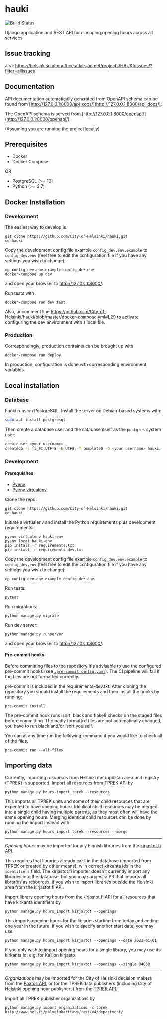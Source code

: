 # hauki

[![Build Status](https://dev.azure.com/City-of-Helsinki/hauki/_apis/build/status/City-of-Helsinki.hauki-experimental?branchName=master)](https://dev.azure.com/City-of-Helsinki/hauki/_build/latest?definitionId=21&branchName=master)

Django application and REST API for managing opening hours across all services

## Issue tracking
Jira: https://helsinkisolutionoffice.atlassian.net/projects/HAUKI/issues/?filter=allissues

## Documentation

API documentation automatically generated from OpenAPI schema can be found from [http://127.0.0.1:8000/api_docs/](http://127.0.0.1:8000/api_docs/).

The OpenAPI schema is served from [http://127.0.0.1:8000/openapi/](http://127.0.0.1:8000/openapi/).

(Assuming you are running the project locally)

## Prerequisites

* Docker
* Docker Compose

OR

* PostgreSQL (>= 10)
* Python (>= 3.7)

## Docker Installation

### Development

The easiest way to develop is

```
git clone https://github.com/City-of-Helsinki/hauki.git
cd hauki
```

Copy the development config file example `config_dev.env.example`
to `config_dev.env` (feel free to edit the configuration file if you have any settings you wish to change):
```
cp config_dev.env.example config_dev.env
docker-compose up dev
```

and open your browser to http://127.0.0.1:8000/.

Run tests with 

```
docker-compose run dev test
```

Also, uncomment line https://github.com/City-of-Helsinki/hauki/blob/master/docker-compose.yml#L29 to activate
configuring the dev environment with a local file.

### Production

Correspondingly, production container can be brought up with

```
docker-compose run deploy
```

In production, configuration is done with corresponding environment variables.

## Local installation

### Database

hauki runs on PostgreSQL. Install the server on Debian-based systems with:

```bash
sudo apt install postgresql
```

Then create a database user and the database itself as the `postgres` system user:

```bash
createuser <your username>
createdb -l fi_FI.UTF-8 -E UTF8 -T template0 -O <your username> hauki;'
```

### Development

#### Prerequisites

* [Pyenv](https://github.com/pyenv/pyenv)
* [Pyenv virtualenv](https://github.com/pyenv/pyenv-virtualenv)

Clone the repo:
```
git clone https://github.com/City-of-Helsinki/hauki.git
cd hauki
```

Initiate a virtualenv and install the Python requirements plus development requirements:
```
pyenv virtualenv hauki-env
pyenv local hauki-env
pip install -r requirements.txt
pip install -r requirements-dev.txt
```

Copy the development config file example `config_dev.env.example` to `config_dev.env` 
(feel free to edit the configuration file if you have any settings you wish to change):
```
cp config_dev.env.example config_dev.env
```

Run tests:
```
pytest
```

Run migrations:
```
python manage.py migrate
```

Run dev server:
```
python manage.py runserver
```
and open your browser to http://127.0.0.1:8000/.

#### Pre-commit hooks

Before committing files to the repository it's advisable to use the configured pre-commit hooks (see [`.pre-commit-config.yaml`](./.pre-commit-config.yaml)). The CI pipeline will fail if the files are not formatted correctly.
 
pre-commit is included in the requirements-dev.txt. After cloning the repository you should install the requirements and then install the hooks by running:

```
pre-commit install
```

The pre-commit hook runs isort, black and flake8 checks on the staged files before committing. The badly formatted files are not automatically changed, you have to run black and/or isort yourself.

You can at any time run the following command if you would like to check all of the files.

```
pre-commit run --all-files
```

## Importing data

Currently, importing *resources* from Helsinki metropolitan area unit registry (TPREK) is supported. Import all resources from [TPREK API](https://www.hel.fi/palvelukarttaws/restpages/ver4.html) by
```
python manage.py hours_import tprek --resources
```

This imports all TPREK units and some of their child resources that are expected to have opening hours. Identical child resources may be merged into a single child having multiple parents, as they most often will have the same opening hours. Merging identical child resources can be done by running the import instead with
```
python manage.py hours_import tprek --resources --merge
```

---

*Opening hours* may be imported for any Finnish libraries from the [kirjastot.fi API](https://api.kirjastot.fi/).

This requires that libraries already exist in the database (imported from TPREK or created by other means), with correct kirkanta ids in the `identifiers` field. The kirjastot.fi importer doesn't currently import any libraries into the database, but you may suggest a PR that imports all libraries as resources, if you wish to import libraries outside the Helsinki area from the kirjastot.fi API.

Import library opening hours from the kirjastot.fi API for all resources that have kirkanta identifiers by
```
python manage.py hours_import kirjastot --openings
```

This imports opening hours for the libraries starting from today and ending one year in the future. If you wish to specify another start date, you may use 

```
python manage.py hours_import kirjastot --openings --date 2021-01-01
```

If you only wish to import opening hours for a single library, you may use its kirkanta id, e.g. for Kallion kirjasto

```
python manage.py hours_import kirjastot --openings --single 84860
```

---

*Organizations* may be imported for the City of Helsinki decision makers from the [Paatos API](http://api.hel.fi/paatos/v1/), or for the TPREK data publishers (including City of Helsinki opening hour publishers) from the [TPREK API](https://www.hel.fi/palvelukarttaws/restpages/ver4.html).

Import all TPREK publisher organizations by
```
python manage.py import_organizations -c tprek http://www.hel.fi/palvelukarttaws/rest/v4/department/
```
